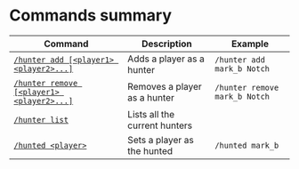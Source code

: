 # Commands summary

| Command | Description | Example |
|---|---|---|
| [`/hunter add [<player1> <player2>...]`](#hunter-add) | Adds a player as a hunter | `/hunter add mark_b Notch` |
| [`/hunter remove [<player1> <player2>...]`](#hunter-remove) | Removes a player as a hunter | `/hunter remove mark_b Notch` |
| [`/hunter list`](#hunter-list) | Lists all the current hunters |
| [`/hunted <player>`](#hunted-add) | Sets a player as the hunted | `/hunted mark_b` |
